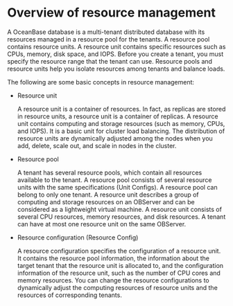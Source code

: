 Overview of resource management 
====================================================



A OceanBase database is a multi-tenant distributed database with its resources managed in a resource pool for the tenants. A resource pool contains resource units. A resource unit contains specific resources such as CPUs, memory, disk space, and IOPS. Before you create a tenant, you must specify the resource range that the tenant can use. Resource pools and resource units help you isolate resources among tenants and balance loads. 

The following are some basic concepts in resource management:

* Resource unit

  A resource unit is a container of resources. In fact, as replicas are stored in resource units, a resource unit is a container of replicas. A resource unit contains computing and storage resources (such as memory, CPUs, and IOPS). It is a basic unit for cluster load balancing. The distribution of resource units are dynamically adjusted among the nodes when you add, delete, scale out, and scale in nodes in the cluster.
  

* Resource pool

  A tenant has several resource pools, which contain all resources available to the tenant. A resource pool consists of several resource units with the same specifications (Unit Configs). A resource pool can belong to only one tenant. A resource unit describes a group of computing and storage resources on an OBServer and can be considered as a lightweight virtual machine. A resource unit consists of several CPU resources, memory resources, and disk resources. A tenant can have at most one resource unit on the same OBServer.
  

* Resource configuration (Resource Config)

  A resource configuration specifies the configuration of a resource unit. It contains the resource pool information, the information about the target tenant that the resource unit is allocated to, and the configuration information of the resource unit, such as the number of CPU cores and memory resources. You can change the resource configurations to dynamically adjust the computing resources of resource units and the resources of corresponding tenants.
  



